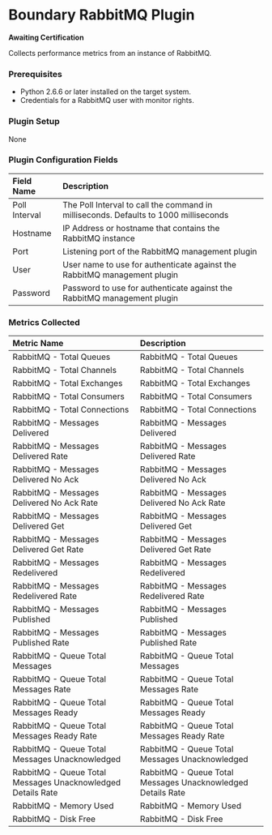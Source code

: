 Boundary RabbitMQ Plugin
========================

**Awaiting Certification**

Collects performance metrics from an instance of RabbitMQ.

### Prerequisites
* Python 2.6.6 or later installed on the target system.
* Credentials for a RabbitMQ user with monitor rights.

### Plugin Setup
None

### Plugin Configuration Fields

|Field Name   |Description                                                                         |
|:------------|:-----------------------------------------------------------------------------------|
|Poll Interval|The Poll Interval to call the command in milliseconds. Defaults to 1000 milliseconds|
|Hostname     |IP Address or hostname that contains the RabbitMQ instance                          |
|Port         |Listening port of the RabbitMQ management plugin                                    |
|User         |User name to use for authenticate against the RabbitMQ management plugin            |
|Password     |Password to use for authenticate against the RabbitMQ management plugin             |

### Metrics Collected

|Metric Name                                                |Description                                                |
|:----------------------------------------------------------|:----------------------------------------------------------|
|RabbitMQ - Total Queues                                    |RabbitMQ - Total Queues                                    |
|RabbitMQ - Total Channels                                  |RabbitMQ - Total Channels                                  |
|RabbitMQ - Total Exchanges                                 |RabbitMQ - Total Exchanges                                 |
|RabbitMQ - Total Consumers                                 |RabbitMQ - Total Consumers                                 |
|RabbitMQ - Total Connections                               |RabbitMQ - Total Connections                               |
|RabbitMQ - Messages Delivered                              |RabbitMQ - Messages Delivered                              |
|RabbitMQ - Messages Delivered Rate                         |RabbitMQ - Messages Delivered Rate                         |
|RabbitMQ - Messages Delivered No Ack                       |RabbitMQ - Messages Delivered No Ack                       |
|RabbitMQ - Messages Delivered No Ack Rate                  |RabbitMQ - Messages Delivered No Ack Rate                  |
|RabbitMQ - Messages Delivered Get                          |RabbitMQ - Messages Delivered Get                          |
|RabbitMQ - Messages Delivered Get Rate                     |RabbitMQ - Messages Delivered Get Rate                     |
|RabbitMQ - Messages Redelivered                            |RabbitMQ - Messages Redelivered                            |
|RabbitMQ - Messages Redelivered Rate                       |RabbitMQ - Messages Redelivered Rate                       |
|RabbitMQ - Messages Published                              |RabbitMQ - Messages Published                              |
|RabbitMQ - Messages Published Rate                         |RabbitMQ - Messages Published Rate                         |
|RabbitMQ - Queue Total Messages                            |RabbitMQ - Queue Total Messages                            |
|RabbitMQ - Queue Total Messages Rate                       |RabbitMQ - Queue Total Messages Rate                       |
|RabbitMQ - Queue Total Messages Ready                      |RabbitMQ - Queue Total Messages Ready                      |
|RabbitMQ - Queue Total Messages Ready Rate                 |RabbitMQ - Queue Total Messages Ready Rate                 |
|RabbitMQ - Queue Total Messages Unacknowledged             |RabbitMQ - Queue Total Messages Unacknowledged             |
|RabbitMQ - Queue Total Messages Unacknowledged Details Rate|RabbitMQ - Queue Total Messages Unacknowledged Details Rate|
|RabbitMQ - Memory Used                                     |RabbitMQ - Memory Used                                     |
|RabbitMQ - Disk Free                                       |RabbitMQ - Disk Free                                       |


